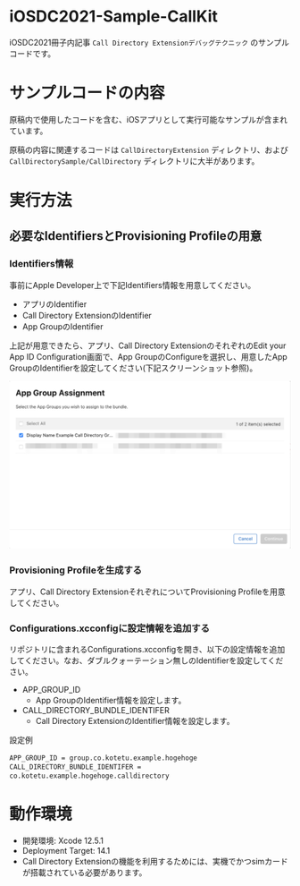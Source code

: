 # iOSDC2021-Sample-CallKit
iOSDC2021冊子内記事 `Call Directory Extensionデバッグテクニック` のサンプルコードです。

# サンプルコードの内容

原稿内で使用したコードを含む、iOSアプリとして実行可能なサンプルが含まれています。

原稿の内容に関連するコードは `CallDirectoryExtension` ディレクトリ、および `CallDirectorySample/CallDirectory` ディレクトリに大半があります。

# 実行方法

## 必要なIdentifiersとProvisioning Profileの用意

### Identifiers情報

事前にApple Developer上で下記Identifiers情報を用意してください。

- アプリのIdentifier
- Call Directory ExtensionのIdentifier
- App GroupのIdentifier

上記が用意できたら、アプリ、Call Directory ExtensionのそれぞれのEdit your App ID Configuration画面で、App GroupのConfigureを選択し、用意したApp GroupのIdentifierを設定してください(下記スクリーンショット参照)。

![App Group Assignment](Documents/Images/AppGroupAssignment.png)

### Provisioning Profileを生成する

アプリ、Call Directory ExtensionそれぞれについてProvisioning Profileを用意してください。

### Configurations.xcconfigに設定情報を追加する

リポジトリに含まれるConfigurations.xcconfigを開き、以下の設定情報を追加してください。なお、ダブルクォーテーション無しのIdentifierを設定してください。

- APP_GROUP_ID
  - App GroupのIdentifier情報を設定します。
- CALL_DIRECTORY_BUNDLE_IDENTIFER
  - Call Directory ExtensionのIdentifier情報を設定します。

設定例

```
APP_GROUP_ID = group.co.kotetu.example.hogehoge
CALL_DIRECTORY_BUNDLE_IDENTIFER = co.kotetu.example.hogehoge.calldirectory
```

# 動作環境

- 開発環境: Xcode 12.5.1
- Deployment Target: 14.1
- Call Directory Extensionの機能を利用するためには、実機でかつsimカードが搭載されている必要があります。

